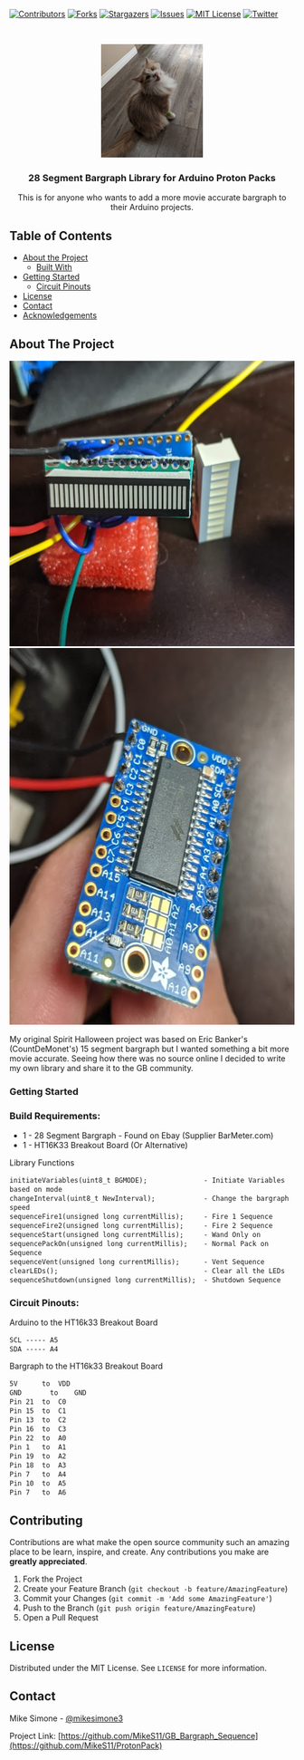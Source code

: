 [![Contributors][contributors-shield]][contributors-url]
[![Forks][forks-shield]][forks-url]
[![Stargazers][stars-shield]][stars-url]
[![Issues][issues-shield]][issues-url]
[![MIT License][license-shield]][license-url]
[![Twitter][Twitter-shield]][Twitter-url]



<!-- PROJECT LOGO -->
<br />
<p align="center">
  <a href="https://github.com/MikeS11/GB_Bargraph_Sequence">
    <img src="Images/MikeS11_Logo.jpg?raw=true" alt="Logo" width="180" height="200">
  </a>

  <h3 align="center">28 Segment Bargraph Library for Arduino Proton Packs</h3>

  <p align="center">
  This is for anyone who wants to add a more movie accurate bargraph to their Arduino projects.  

<!-- TABLE OF CONTENTS -->
## Table of Contents

* [About the Project](#about-the-project)
  * [Built With](#Build-Requirements)
* [Getting Started](#getting-started)
  * [Circuit Pinouts](#circuit-pinouts)  
* [License](#license)
* [Contact](#contact)
* [Acknowledgements](#acknowledgements)

<!-- ABOUT THE PROJECT -->
## About The Project

<p align="center">
<img src="Images/28SegBarGraph.png?raw=true" alt="Prototype" width="597" height="504"><img src="Images/HT16k33.png?raw=true" alt="Prototype" width="623" height="665"></p>
My original Spirit Halloween project was based on Eric Banker's (CountDeMonet's) 15 segment bargraph but I wanted something a bit more movie accurate. Seeing how there was no source online I decided to write my own library and share it to the GB community.

### Getting Started

### Build Requirements:

* []() 1 - 28 Segment Bargraph - Found on Ebay (Supplier BarMeter.com) 
* []() 1 - HT16K33 Breakout Board (Or Alternative)

Library Functions

    initiateVariables(uint8_t BGMODE);              - Initiate Variables based on mode
    changeInterval(uint8_t NewInterval);            - Change the bargraph speed 
    sequenceFire1(unsigned long currentMillis);     - Fire 1 Sequence
    sequenceFire2(unsigned long currentMillis);     - Fire 2 Sequence
    sequenceStart(unsigned long currentMillis);     - Wand Only on
    sequencePackOn(unsigned long currentMillis);    - Normal Pack on Sequence
    sequenceVent(unsigned long currentMillis);      - Vent Sequence
    clearLEDs();                                    - Clear all the LEDs
    sequenceShutdown(unsigned long currentMillis);  - Shutdown Sequence

### Circuit Pinouts:

Arduino to the HT16k33 Breakout Board  

    SCL ----- A5
    SDA ----- A4
    
Bargraph to the HT16k33 Breakout Board  

    5V 	    to 	VDD
    GND 	  to 	GND
    Pin 21	to 	C0
    Pin 15 	to 	C1
    Pin 13 	to 	C2
    Pin 16 	to 	C3
    Pin 22 	to	A0
    Pin 1 	to	A1
    Pin 19 	to	A2
    Pin 18 	to	A3
    Pin 7 	to	A4
    Pin 10 	to	A5
    Pin 7 	to	A6    
## Contributing

Contributions are what make the open source community such an amazing place to be learn, inspire, and create. Any contributions you make are **greatly appreciated**.

1. Fork the Project
2. Create your Feature Branch (`git checkout -b feature/AmazingFeature`)
3. Commit your Changes (`git commit -m 'Add some AmazingFeature'`)
4. Push to the Branch (`git push origin feature/AmazingFeature`)
5. Open a Pull Request


<!-- LICENSE -->
## License

Distributed under the MIT License. See `LICENSE` for more information.

<!-- CONTACT -->
## Contact

Mike Simone - [@mikesimone3](https://twitter.com/mikesimone3) 

Project Link: [https://github.com/MikeS11/GB_Bargraph_Sequence](https://github.com/MikeS11/ProtonPack)

<!-- MARKDOWN LINKS & IMAGES -->
<!-- https://www.markdownguide.org/basic-syntax/#reference-style-links -->
[contributors-shield]: https://img.shields.io/github/contributors/MikeS11/GB_Bargraph_Sequence.svg?style=flat-square
[contributors-url]: https://github.com/MikeS11/GB_Bargraph_Sequence/graphs/contributors
[forks-shield]: https://img.shields.io/github/forks/MikeS11/GB_Bargraph_Sequence.svg?style=flat-square
[forks-url]: https://github.com/MikeS11/GB_Bargraph_Sequence/network/members
[stars-shield]: https://img.shields.io/github/stars/MikeS11/GB_Bargraph_Sequence.svg?style=flat-square
[stars-url]: https://github.com/MikeS11/GB_Bargraph_Sequence/stargazers
[issues-shield]: https://img.shields.io/github/issues/MikeS11/GB_Bargraph_Sequence.svg?style=flat-square
[issues-url]: https://github.com/MikeS11/GB_Bargraph_Sequence/issues
[license-shield]: https://img.shields.io/github/license/MikeS11/GB_Bargraph_Sequence.svg?style=flat-square
[license-url]: https://github.com/MikeS11/GB_Bargraph_Sequence/blob/master/LICENSE.txt
[twitter-shield]: https://img.shields.io/badge/-Twitter-black.svg?style=flat-square&logo=Twitter&colorB=555
[twitter-url]: https://Twitter.com/mikesimone3
[product-screenshot]: images/screenshot.png

